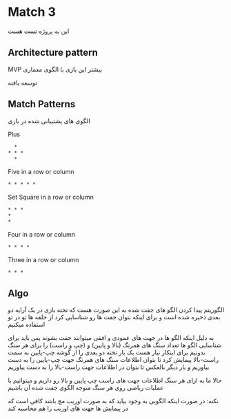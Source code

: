 
# Match 3

این یه پروژه تست هست

## Architecture pattern

MVP بیشتر این بازی با الگوی معماری

توسعه یافته

## Match Patterns
الگوی های پشتیبانی شده در بازی

Plus

      *
    * * *
      *  

Five in a row or column

    * * * * *
Set Square in a row or column

    * * *
    *
    *

Four in a row or column

    * * * *
Three in a row or column

    * * *

## Algo
الگوریتم پیدا کردن الگو های جفت شده به این صورت هست که تخته بازی در یک آرایه دو بعدی ذخیره شده است و برای اینکه بتوان جفت ها رو شناسایی کرد از حلقه ها تو در تو استفاده میکنیم 

 به دلیل اینکه الگو ها در جهت های عمودی و افقی میتوانند جفت بشوند پس باید برای شناسایی الگو ها تعداد سنگ های همرنگ (بالا و پایین) و (چپ و راست) را برای هر سنگ بدونیم برای اینکار نیاز هست یک بار تخته دو بعدی را از گوشه چپ-پایین به سمت راست-بالا پیمایش کرد تا بتوان اطلاعات سنگ های همرنگ جهت چپ-پایین را به دست بیاوریم و بار دیگر بالعکس تا بتوان در اطلاعات جهت راست-بالا را به دست بیاوریم
 
حالا ما به ازای هر سنگ اطلاعات جهت های راست چپ پایین و بالا رو داریم و میتوانیم با عملیات ریاضی روی هر سنگ متوجه الگوی جفت شده آن باشیم

نکته: در صورت اینکه الگویی به وجود بیاید که به صورت اوریب مچ باشد کافی است که در پیمایش ها جهت های اوریب را هم محاسبه کند